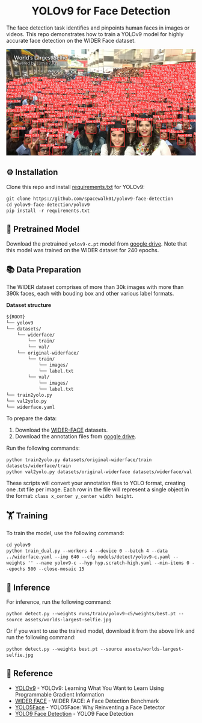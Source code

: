 <h1 align="center"><span>YOLOv9 for Face Detection</span></h1>

The face detection task identifies and pinpoints human faces in images or videos. This repo demonstrates how to train a YOLOv9 model for highly accurate face detection on the WIDER Face dataset. 

<p align="center" margin: 0 auto;>
  <img src="assets/result.jpg" />
</p>

## ⚙️ Installation
Clone this repo and install [requirements.txt](https://github.com/spacewalk01/yolov9-face-detection/blob/main/yolov9/requirements.txt) for YOLOv9:
```
git clone https://github.com/spacewalk01/yolov9-face-detection
cd yolov9-face-detection/yolov9
pip install -r requirements.txt
```

## 🤖 Pretrained Model

Download the pretrained `yolov9-c.pt` model from [google drive](https://drive.google.com/file/d/15K4e08lcZiiQrXmdsnm2BhcoNS3MOMmx/view?usp=sharing). Note that this model was trained on the WIDER dataset for 240 epochs.

## 📚 Data Preparation

The WIDER dataset comprises of more than 30k images with more than 390k faces, each with bouding box and other various label formats.

**Dataset structure**
```
${ROOT}
└── yolov9
└── datasets/    
    └── widerface/
        └── train/
        └── val/
    └── original-widerface/
        └── train/
            └── images/
            └── label.txt
        └── val/
            └── images/
            └── label.txt
└── train2yolo.py
└── val2yolo.py
└── widerface.yaml
```

To prepare the data:

1. Download the [WIDER-FACE](http://shuoyang1213.me/WIDERFACE) datasets.
2. Download the annotation files from [google drive](https://drive.google.com/file/d/1tU_IjyOwGQfGNUvZGwWWM4SwxKp2PUQ8/view?usp=sharing).

Run the following commands:

```shell
python train2yolo.py datasets/original-widerface/train datasets/widerface/train
python val2yolo.py datasets/original-widerface datasets/widerface/val
```

These scripts will convert your annotation files to YOLO format, creating one .txt file per image. Each row in the file will represent a single object in the format: `class x_center y_center width height`.

## 🏋️ Training

To train the model, use the following command:

``` shell
cd yolov9
python train_dual.py --workers 4 --device 0 --batch 4 --data ../widerface.yaml --img 640 --cfg models/detect/yolov9-c.yaml --weights '' --name yolov9-c --hyp hyp.scratch-high.yaml --min-items 0 --epochs 500 --close-mosaic 15
```

## 🌱 Inference

For inference, run the following command:

``` shell
python detect.py --weights runs/train/yolov9-c5/weights/best.pt --source assets/worlds-largest-selfie.jpg
```

Or if you want to use the trained model, download it from the above link and run the following command:

``` shell
python detect.py --weights best.pt --source assets/worlds-largest-selfie.jpg
```

## 🔗 Reference
* [YOLOv9](https://github.com/WongKinYiu/yolov9) - YOLOv9: Learning What You Want to Learn Using Programmable Gradient Information
* [WIDER FACE](http://shuoyang1213.me/WIDERFACE) - WIDER FACE: A Face Detection Benchmark
* [YOLO5Face](https://github.com/deepcam-cn/yolov5-face) - YOLO5Face: Why Reinventing a Face Detector
* [YOLO9 Face Detection](https://github.com/spacewalk01/yolov9-face-detection/) - YOLO9 Face Detection

